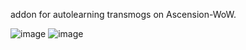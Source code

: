 addon for autolearning transmogs on Ascension-WoW.

![image](https://github.com/user-attachments/assets/c3da0384-0990-42c1-b28d-9cd670f26d9e) ![image](https://github.com/user-attachments/assets/2aa42462-5b5d-4096-b2c8-5cb367a6cc58)
